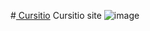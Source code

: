 #<a href=""> Cursitio</a>
Cursitio site
![image](https://github.com/miguets/Cursitio/assets/73564090/bbb87469-5c1d-4685-9466-011be710cb22)
